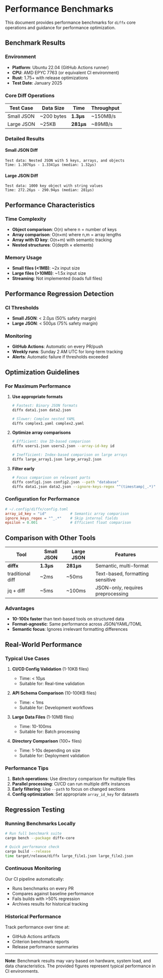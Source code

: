 # Performance Benchmarks

This document provides performance benchmarks for `diffx` core operations and guidance for performance optimization.

## Benchmark Results

### Environment
- **Platform**: Ubuntu 22.04 (GitHub Actions runner)
- **CPU**: AMD EPYC 7763 (or equivalent CI environment)
- **Rust**: 1.75+ with release optimizations
- **Test Date**: January 2025

### Core Diff Operations

| Test Case | Data Size | Time | Throughput |
|-----------|-----------|------|------------|
| Small JSON | ~200 bytes | **1.3µs** | ~150MB/s |
| Large JSON | ~25KB | **281µs** | ~89MB/s |

### Detailed Results

#### Small JSON Diff
```
Test data: Nested JSON with 5 keys, arrays, and objects
Time: 1.3076µs - 1.3341µs (median: 1.32µs)
```

#### Large JSON Diff  
```
Test data: 1000 key object with string values
Time: 272.26µs - 290.94µs (median: 281µs)
```

## Performance Characteristics

### Time Complexity
- **Object comparison**: O(n) where n = number of keys
- **Array comparison**: O(n×m) where n,m = array lengths
- **Array with ID key**: O(n+m) with semantic tracking
- **Nested structures**: O(depth × elements)

### Memory Usage
- **Small files (<1MB)**: ~2x input size
- **Large files (>10MB)**: ~1.5x input size
- **Streaming**: Not implemented (loads full files)

## Performance Regression Detection

### CI Thresholds
- **Small JSON**: < 2.0µs (50% safety margin)
- **Large JSON**: < 500µs (75% safety margin)

### Monitoring
- **GitHub Actions**: Automatic on every PR/push
- **Weekly runs**: Sunday 2 AM UTC for long-term tracking
- **Alerts**: Automatic failure if thresholds exceeded

## Optimization Guidelines

### For Maximum Performance

1. **Use appropriate formats**
   ```bash
   # Fastest: Binary JSON formats
   diffx data1.json data2.json
   
   # Slower: Complex nested YAML
   diffx complex1.yaml complex2.yaml
   ```

2. **Optimize array comparisons**
   ```bash
   # Efficient: Use ID-based comparison
   diffx users1.json users2.json --array-id-key id
   
   # Inefficient: Index-based comparison on large arrays
   diffx large_array1.json large_array2.json
   ```

3. **Filter early**
   ```bash
   # Focus comparison on relevant parts
   diffx config1.json config2.json --path "database"
   diffx data1.json data2.json --ignore-keys-regex "^(timestamp|_.*)"
   ```

### Configuration for Performance

```toml
# ~/.config/diffx/config.toml
array_id_key = "id"           # Semantic array comparison
ignore_keys_regex = "^_.*"    # Skip internal fields
epsilon = 0.001               # Efficient float comparison
```

## Comparison with Other Tools

| Tool | Small JSON | Large JSON | Features |
|------|------------|------------|----------|
| **diffx** | **1.3µs** | **281µs** | Semantic, multi-format |
| traditional diff | ~2ms | ~50ms | Text-based, formatting sensitive |
| jq + diff | ~5ms | ~100ms | JSON-only, requires preprocessing |

### Advantages
- **10-100x faster** than text-based tools on structured data
- **Format-agnostic**: Same performance across JSON/YAML/TOML
- **Semantic focus**: Ignores irrelevant formatting differences

## Real-World Performance

### Typical Use Cases

1. **CI/CD Config Validation** (1-10KB files)
   - Time: < 10µs
   - Suitable for: Real-time validation

2. **API Schema Comparison** (10-100KB files)  
   - Time: < 1ms
   - Suitable for: Development workflows

3. **Large Data Files** (1-10MB files)
   - Time: 10-100ms 
   - Suitable for: Batch processing

4. **Directory Comparison** (100+ files)
   - Time: 1-10s depending on size
   - Suitable for: Deployment validation

### Performance Tips

1. **Batch operations**: Use directory comparison for multiple files
2. **Parallel processing**: CI/CD can run multiple diffx instances
3. **Early filtering**: Use `--path` to focus on changed sections
4. **Config optimization**: Set appropriate `array_id_key` for datasets

## Regression Testing

### Running Benchmarks Locally

```bash
# Run full benchmark suite
cargo bench --package diffx-core

# Quick performance check
cargo build --release
time target/release/diffx large_file1.json large_file2.json
```

### Continuous Monitoring

Our CI pipeline automatically:
- Runs benchmarks on every PR
- Compares against baseline performance
- Fails builds with >50% regression
- Archives results for historical tracking

### Historical Performance

Track performance over time at:
- GitHub Actions artifacts
- Criterion benchmark reports
- Release performance summaries

---

**Note**: Benchmark results may vary based on hardware, system load, and data characteristics. The provided figures represent typical performance in CI environments.